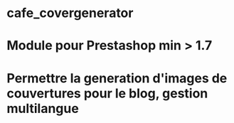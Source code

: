 # cafe_covergenerator
# Module pour Prestashop min > 1.7
# Permettre la generation d'images de couvertures pour le blog, gestion multilangue